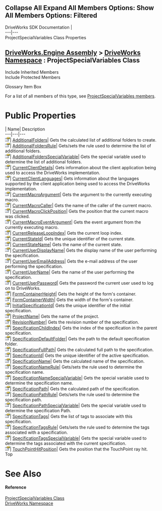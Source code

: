 Collapse All Expand All Members Options: Show All  Members Options: Filtered   
---  
DriveWorks SDK Documentation  |   
---|---  
ProjectSpecialVariables Class Properties   
  
[DriveWorks.Engine Assembly](topic2156.md) > [DriveWorks Namespace](topic2159.md) : ProjectSpecialVariables Class  
---  
  
Include Inherited Members    
Include Protected Members    


Glossary Item Box

For a list of all members of this type, see [ProjectSpecialVariables members](topic4783.md).

# Public Properties

| Name| Description  
---|---|---  
![Public Property](dotnetimages/publicProperty.gif)| [AdditionalFolders](topic4798.md)| Gets the calculated list of additional folders to create.   
![Public Property](dotnetimages/publicProperty.gif)| [AdditionalFoldersRule](topic4799.md)| Gets/sets the rule used to determine the list of additional folders.   
![Public Property](dotnetimages/publicProperty.gif)| [AdditionalFoldersSpecialVariable](topic4800.md)| Gets the special variable used to determine the list of additional folders.   
![Public Property](dotnetimages/publicProperty.gif)| [CurrentClientDetails](topic4801.md)| Gets information about the client application being used to access the DriveWorks implementation.   
![Public Property](dotnetimages/publicProperty.gif)| [CurrentClientLanguages](topic4802.md)| Gets information about the languages supported by the client application being used to access the DriveWorks implementation.   
![Public Property](dotnetimages/publicProperty.gif)| [CurrentMacroArgument](topic4803.md)| Gets the argument to the currently executing macro.   
![Public Property](dotnetimages/publicProperty.gif)| [CurrentMacroCaller](topic4804.md)| Gets the name of the caller of the current macro.   
![Public Property](dotnetimages/publicProperty.gif)| [CurrentMacroClickPosition](topic4805.md)| Gets the position that the current macro was clicked.   
![Public Property](dotnetimages/publicProperty.gif)| [CurrentMacroEventArgument](topic4806.md)| Gets the event argument from the currently executing macro.   
![Public Property](dotnetimages/publicProperty.gif)| [CurrentReleaseLoopIndex](topic4807.md)| Gets the current loop index.   
![Public Property](dotnetimages/publicProperty.gif)| [CurrentStateId](topic4808.md)| Gets the unique identifier of the current state.   
![Public Property](dotnetimages/publicProperty.gif)| [CurrentStateName](topic4809.md)| Gets the name of the current state.   
![Public Property](dotnetimages/publicProperty.gif)| [CurrentUserDisplayName](topic4810.md)| Gets the display name of the user performing the specification.   
![Public Property](dotnetimages/publicProperty.gif)| [CurrentUserEmailAddress](topic4811.md)| Gets the e-mail address of the user performing the specification.   
![Public Property](dotnetimages/publicProperty.gif)| [CurrentUserName](topic4812.md)| Gets the name of the user performing the specification.   
![Public Property](dotnetimages/publicProperty.gif)| [CurrentUserPassword](topic4813.md)| Gets the password the current user used to log on to DriveWorks.   
![Public Property](dotnetimages/publicProperty.gif)| [FormContainerHeight](topic4814.md)| Gets the height of the form's container.   
![Public Property](dotnetimages/publicProperty.gif)| [FormContainerWidth](topic4815.md)| Gets the width of the form's container.   
![Public Property](dotnetimages/publicProperty.gif)| [InitialSpecificationId](topic4816.md)| Gets the unique identifier of the initial specification.   
![Public Property](dotnetimages/publicProperty.gif)| [ProjectName](topic4817.md)| Gets the name of the project.   
![Public Property](dotnetimages/publicProperty.gif)| [RevisionNumber](topic4818.md)| Gets the revision number of the specification.   
![Public Property](dotnetimages/publicProperty.gif)| [SpecificationChildIndex](topic4819.md)| Gets the index of the specification in the parent specification.   
![Public Property](dotnetimages/publicProperty.gif)| [SpecificationDefaultFolder](topic4820.md)| Gets the path to the default specification folder.   
![Public Property](dotnetimages/publicProperty.gif)| [SpecificationFullPath](topic4821.md)| Gets the calculated full path to the specification.   
![Public Property](dotnetimages/publicProperty.gif)| [SpecificationId](topic4822.md)| Gets the unique identifier of the active specification.   
![Public Property](dotnetimages/publicProperty.gif)| [SpecificationName](topic4823.md)| Gets the calculated name of the specification.   
![Public Property](dotnetimages/publicProperty.gif)| [SpecificationNameRule](topic4824.md)| Gets/sets the rule used to determine the specification name.   
![Public Property](dotnetimages/publicProperty.gif)| [SpecificationNameSpecialVariable](topic4825.md)| Gets the special variable used to determine the specification name.   
![Public Property](dotnetimages/publicProperty.gif)| [SpecificationPath](topic4826.md)| Gets the calculated path of the specification.   
![Public Property](dotnetimages/publicProperty.gif)| [SpecificationPathRule](topic4827.md)| Gets/sets the rule used to determine the specification path.   
![Public Property](dotnetimages/publicProperty.gif)| [SpecificationPathSpecialVariable](topic4828.md)| Gets the special variable used to determine the specification Path.   
![Public Property](dotnetimages/publicProperty.gif)| [SpecificationTags](topic4829.md)| Gets the list of tags to associate with this specification.   
![Public Property](dotnetimages/publicProperty.gif)| [SpecificationTagsRule](topic4830.md)| Gets/sets the rule used to determine the tags associated with a specification.   
![Public Property](dotnetimages/publicProperty.gif)| [SpecificationTagsSpecialVariable](topic4831.md)| Gets the special variable used to determine the tags associated with the current specification.   
![Public Property](dotnetimages/publicProperty.gif)| [TouchPointHitPosition](topic4832.md)| Gets the position that the TouchPoint ray hit.   
Top

# See Also

#### Reference

[ProjectSpecialVariables Class](topic4782.md)   
[DriveWorks Namespace](topic2159.md)



